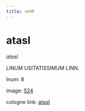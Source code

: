 ```yaml
---
title: अतसी
---
```


# atasI

<i>atasī</i>  <div n="lb" /><bot>LINUM USITATISSIMUM LINN.</bot>

lnum: 8

image: [524](https://www.sanskrit-lexicon.uni-koeln.de/scans/csl-apidev/servepdf.php?dict=snp&page=524)

cologne link: [atasI](https://sanskrit-lexicon.uni-koeln.de/scans/csl-apidev/getword.php?dict=snp&key=atasI)

